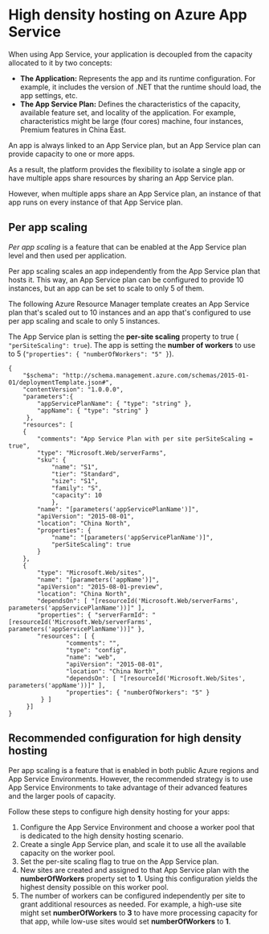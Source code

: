 <properties
    pageTitle="High density hosting on Azure App Service | Azure"
    description="High density hosting on Azure App Service"
    author="btardif"
    manager="wpickett"
    editor=""
    services="app-service\web"
    documentationcenter="" />
<tags
    ms.assetid="a903cb78-4927-47b0-8427-56412c4e3e64"
    ms.service="app-service-web"
    ms.workload="web"
    ms.tgt_pltfrm="na"
    ms.devlang="multiple"
    ms.topic="article"
    ms.date="10/24/2016"
    wacn.date=""
    ms.author="byvinyal" />

# High density hosting on Azure App Service
When using App Service, your application is decoupled from the capacity allocated to it by two concepts:

* **The Application:** Represents the app and its runtime configuration. For example, it includes the version of .NET that the runtime should load, the app settings, etc.
* **The App Service Plan:** Defines the characteristics of the capacity, available feature set, and locality of the application. For example, characteristics might be large (four cores) machine, four instances, Premium features in China East.

An app is always linked to an App Service plan, but an App Service plan can provide capacity to one or more apps.

As a result, the platform provides the flexibility to isolate a
single app or have multiple apps share resources by sharing an
App Service plan.

However, when multiple apps share an App Service plan, an
instance of that app runs on every instance of that
App Service plan.

## Per app scaling
*Per app scaling* is a feature that can be enabled at the
App Service plan level and then used per application.

Per app scaling scales an app independently from the
App Service plan that hosts it. This way, an App Service plan
can be configured to provide 10 instances, but an app can be set to scale to
only 5 of them.

The following Azure Resource Manager template creates an App Service plan that's scaled out to 10
instances and an app that's configured to use per app scaling and scale to
only 5 instances.

The App Service plan is setting the **per-site scaling** property 
to true ( `"perSiteScaling": true`). The app is setting the **number of workers** 
to use to 5 (`"properties": { "numberOfWorkers": "5" }`).

    {
        "$schema": "http://schema.management.azure.com/schemas/2015-01-01/deploymentTemplate.json#",
        "contentVersion": "1.0.0.0",
        "parameters":{
            "appServicePlanName": { "type": "string" },
            "appName": { "type": "string" }
         },
        "resources": [
        {
            "comments": "App Service Plan with per site perSiteScaling = true",
            "type": "Microsoft.Web/serverFarms",
            "sku": {
                "name": "S1",
                "tier": "Standard",
                "size": "S1",
                "family": "S",
                "capacity": 10
                },
            "name": "[parameters('appServicePlanName')]",
            "apiVersion": "2015-08-01",
            "location": "China North",
            "properties": {
                "name": "[parameters('appServicePlanName')]",
                "perSiteScaling": true
            }
        },
        {
            "type": "Microsoft.Web/sites",
            "name": "[parameters('appName')]",
            "apiVersion": "2015-08-01-preview",
            "location": "China North",
            "dependsOn": [ "[resourceId('Microsoft.Web/serverFarms', parameters('appServicePlanName'))]" ],
            "properties": { "serverFarmId": "[resourceId('Microsoft.Web/serverFarms', parameters('appServicePlanName'))]" },
            "resources": [ {
                    "comments": "",
                    "type": "config",
                    "name": "web",
                    "apiVersion": "2015-08-01",
                    "location": "China North",
                    "dependsOn": [ "[resourceId('Microsoft.Web/Sites', parameters('appName'))]" ],
                    "properties": { "numberOfWorkers": "5" }
             } ]
         }]
    }


## Recommended configuration for high density hosting
Per app scaling is a feature that is enabled in both public Azure regions
and App Service Environments. However, the recommended strategy is to
use App Service Environments to take advantage of their advanced features and the larger
pools of capacity.  

Follow these steps to configure
high density hosting for your apps:

1. Configure the App Service Environment and choose a worker pool that is dedicated to the high density hosting scenario.
2. Create a single App Service plan, and scale it to use all the available
   capacity on the worker pool.
3. Set the per-site scaling flag to true on the App Service plan.
4. New sites are created and assigned to that App Service plan with the
   **numberOfWorkers** property set to **1**. Using this configuration yields the 
   highest density possible on this worker pool.
5. The number of workers can be configured independently per site to grant
   additional resources as needed. For example, a high-use site might set
   **numberOfWorkers** to **3** to have more processing capacity for that app, while
   low-use sites would set **numberOfWorkers** to **1**.

